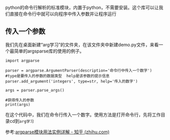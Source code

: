 python的命令行解析的标准模块，内置于python，不需要安装。这个库可以让我们直接在命令行中就可以向程序中传入参数并让程序运行

## **传入一个参数**

我们先在桌面新建“arg学习”的文件夹，在该文件夹中新建demo.py文件，来看一个最简单的argsparse库的使用的例子。

```python3
import argparse

parser = argparse.ArgumentParser(description='命令行中传入一个数字')
#type是要传入的参数的数据类型  help是该参数的提示信息
parser.add_argument('integers', type=str, help='传入的数字')

args = parser.parse_args()

#获得传入的参数
print(args)
```

在这个代码中，我们在命令行传入一个数字。使用方法是打开命令行，先将工作目录cd到`arg学习`



参考:[argparse模块用法实例详解 - 知乎 (zhihu.com)](https://zhuanlan.zhihu.com/p/56922793)